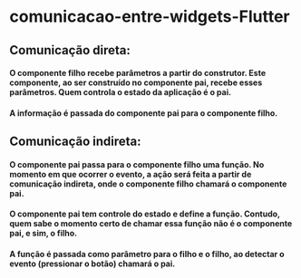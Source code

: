# comunicacao-entre-widgets-Flutter

## Comunicação direta:

#### O componente filho recebe parâmetros a partir do construtor. Este componente, ao ser construído no componente pai, recebe esses parâmetros. Quem controla o estado da aplicação é o pai.
#### A informação é passada do componente pai para o componente filho.

## Comunicação indireta:

#### O componente pai passa para o componente filho uma função. No momento em que ocorrer o evento, a ação será feita a partir de comunicação indireta, onde o componente filho chamará o componente pai.
#### O componente pai tem controle do estado e define a função. Contudo, quem sabe o momento certo de chamar essa função não é o componente pai, e sim, o filho.
#### A função é passada como parâmetro para o filho e o filho, ao detectar o evento (pressionar o botão) chamará o pai.
